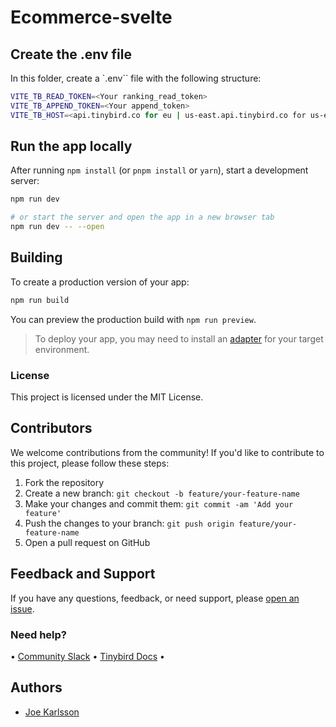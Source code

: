 # Ecommerce-svelte

## Create the .env file

In this folder, create a `.env`` file with the following structure:

```bash
VITE_TB_READ_TOKEN=<Your ranking_read_token>
VITE_TB_APPEND_TOKEN=<Your append_token>
VITE_TB_HOST=<api.tinybird.co for eu | us-east.api.tinybird.co for us-east>
```

## Run the app locally

After running `npm install` (or `pnpm install` or `yarn`), start a development server:

```bash
npm run dev

# or start the server and open the app in a new browser tab
npm run dev -- --open
```

## Building

To create a production version of your app:

```bash
npm run build
```

You can preview the production build with `npm run preview`.

> To deploy your app, you may need to install an [adapter](https://kit.svelte.dev/docs/adapters) for your target environment.

### License

This project is licensed under the MIT License.

## Contributors

We welcome contributions from the community! If you'd like to contribute to this project, please follow these steps:

1. Fork the repository
2. Create a new branch: `git checkout -b feature/your-feature-name`
3. Make your changes and commit them: `git commit -am 'Add your feature'`
4. Push the changes to your branch: `git push origin feature/your-feature-name`
5. Open a pull request on GitHub

## Feedback and Support

If you have any questions, feedback, or need support, please [open an issue](https://github.com/tinybirdco/real-time-inventory-management-system/issues/new).

### Need help?

&bull; [Community Slack](https://www.tinybird.co/join-our-slack-community) &bull; [Tinybird Docs](https://docs.tinybird.co/) &bull;

## Authors

- [Joe Karlsson](https://github.com/joekarlsson)
